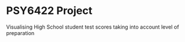 # PSY6422 Project
Visualising High School student test scores taking into account level of preparation
